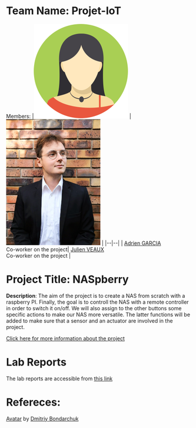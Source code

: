 # Team Name: Projet-IoT
Members: 
|![Adrien GARCIA](assets/member1.webp?raw=true) |![Julien Veaux](assets/Photo%20Julien2.png)  |
|--|--|
|  [Adrien GARCIA](https://github.com/SlyAdrian) <br> Co-worker on the project| [Julien VEAUX](https://github.com/saikkoden) <br> Co-worker on the project |



# Project Title: NASpberry
 **Description**: The aim of the project is to create a NAS from scratch with a raspberry PI. Finally, the goal is to controll the NAS with a remote controller in order to switch it on/off. We will also assign to the other buttons some specific actions to make our NAS more versatile. The latter functions will be added to make sure that a sensor and an actuator are involved in the project.
 
[Click here for more information about the project](project) 

# Lab Reports

The lab reports are accessible from [this link](lab)

# Refereces:
[Avatar](https://iconscout.com/icons/avatar) by [Dmitriy Bondarchuk](https://iconscout.com/contributors/dmitriy-bondarchuk)
